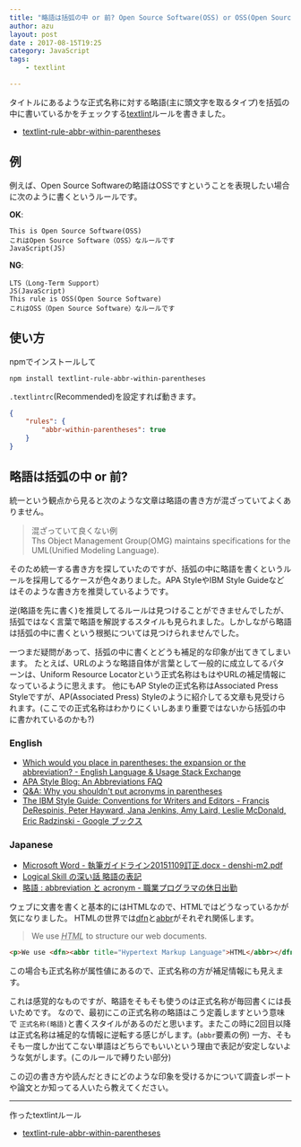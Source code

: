 ```yaml
---
title: "略語は括弧の中 or 前? Open Source Software(OSS) or OSS(Open Source Software)"
author: azu
layout: post
date : 2017-08-15T19:25
category: JavaScript
tags:
    - textlint

---
```


タイトルにあるような正式名称に対する略語(主に頭文字を取るタイプ)を括弧の中に書いているかをチェックする[textlint](https://github.com/textlint/textlint "textlint")ルールを書きました。

- [textlint-rule-abbr-within-parentheses](https://github.com/azu/textlint-rule-abbr-within-parentheses "textlint-rule-abbr-within-parentheses")

## 例

例えば、Open Source Softwareの略語はOSSですということを表現したい場合に次のように書くというルールです。

**OK**:

```
This is Open Source Software(OSS)
これはOpen Source Software（OSS）なルールです
JavaScript(JS)
```

**NG**:

```
LTS（Long-Term Support）
JS(JavaScript)
This rule is OSS(Open Source Software)
これはOSS（Open Source Software）なルールです
```

## 使い方

npmでインストールして

    npm install textlint-rule-abbr-within-parentheses

`.textlintrc`(Recommended)を設定すれば動きます。

```json
{
    "rules": {
        "abbr-within-parentheses": true
    }
}
```

## 略語は括弧の中 or 前?

統一という観点から見ると次のような文章は略語の書き方が混ざっていてよくありません。

> 混ざっていて良くない例  
> Ths Object Management Group(OMG) maintains specifications for the UML(Unified Modeling Language).

そのため統一する書き方を探していたのですが、括弧の中に略語を書くというルールを採用してるケースが色々ありました。APA StyleやIBM Style Guideなどはそのような書き方を推奨しているようです。

逆(略語を先に書く)を推奨してるルールは見つけることができませんでしたが、括弧ではなく言葉で略語を解説するスタイルも見られました。しかしながら略語は括弧の中に書くという根拠については見つけられませんでした。

一つまだ疑問があって、括弧の中に書くとどうも補足的な印象が出てきてしまいます。
たとえば、URLのような略語自体が言葉として一般的に成立してるパターンは、Uniform Resource Locatorという正式名称はもはやURLの補足情報になっているように思えます。
他にもAP Styleの正式名称はAssociated Press Styleですが、AP(Associated Press) Styleのように紹介してる文章も見受けられます。(ここでの正式名称はわかりにくいしあまり重要ではないから括弧の中に書かれているのかも?)

### English

- [Which would you place in parentheses: the expansion or the abbreviation? - English Language & Usage Stack Exchange](https://english.stackexchange.com/questions/84958/which-would-you-place-in-parentheses-the-expansion-or-the-abbreviation "Which would you place in parentheses: the expansion or the abbreviation? - English Language &amp; Usage Stack Exchange")
- [APA Style Blog: An Abbreviations FAQ](http://blog.apastyle.org/apastyle/2015/10/an-abbreviations-faq.html)
- [Q&A: Why you shouldn't put acronyms in parentheses](http://www.kuediting.com/style/qa-why-you-shouldnt-put-acronyms-in-parentheses/ "Q&amp;A: Why you shouldn&#39;t put acronyms in parentheses")
- [The IBM Style Guide: Conventions for Writers and Editors - Francis DeRespinis, Peter Hayward, Jana Jenkins, Amy Laird, Leslie McDonald, Eric Radzinski - Google ブックス](https://books.google.co.jp/books?id=77WoO_P8yA4C&pg=PA57&lpg=PA57 "The IBM Style Guide: Conventions for Writers and Editors - Francis DeRespinis, Peter Hayward, Jana Jenkins, Amy Laird, Leslie McDonald, Eric Radzinski")

### Japanese

- [Microsoft Word - 執筆ガイドライン20151109訂正.docx - denshi-m2.pdf](http://www.jsphcs.jp/gakkaishi/denshi-m2.pdf "Microsoft Word - 執筆ガイドライン20151109訂正.docx - denshi-m2.pdf")
- [Logical Skill の深い話 略語の表記](http://logicalskill.blog.fc2.com/blog-entry-79.html)
- [略語 : abbreviation と acronym - 職業プログラマの休日出勤](http://tmotooka.hatenablog.jp/entry/2013/05/18/212538)


ウェブに文書を書くと基本的にはHTMLなので、HTMLではどうなっているかが気になりました。
HTMLの世界では[dfn](https://developer.mozilla.org/ja/docs/Web/HTML/Element/dfn "dfn")と[abbr](https://developer.mozilla.org/ja/docs/Web/HTML/Element/abbr "abbr")がそれぞれ関係します。

> <p>We use <dfn><abbr title="Hypertext Markup Language">HTML</abbr></dfn> to structure our web documents.</p>


```html
<p>We use <dfn><abbr title="Hypertext Markup Language">HTML</abbr></dfn> to structure our web documents.</p>
```

この場合も正式名称が属性値にあるので、正式名称の方が補足情報にも見えます。

これは感覚的なものですが、略語をそもそも使うのは正式名称が毎回書くには長いためです。
なので、最初にこの正式名称の略語はこう定義しますという意味で `正式名称(略語)`と書くスタイルがあるのだと思います。またこの時に2回目以降は正式名称は補足的な情報に逆転する感じがします。(`abbr`要素の例)
一方、そもそも一度しか出てこない単語はどちらでもいいという理由で表記が安定しないような気がします。(このルールで縛りたい部分)

この辺の書き方や読んだときにどのような印象を受けるかについて調査レポートや論文とか知ってる人いたら教えてください。

----

作ったtextlintルール

- [textlint-rule-abbr-within-parentheses](https://github.com/azu/textlint-rule-abbr-within-parentheses "textlint-rule-abbr-within-parentheses")
